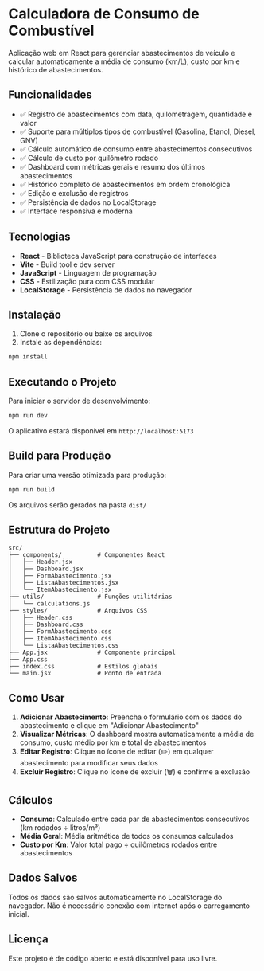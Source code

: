 # Calculadora de Consumo de Combustível

Aplicação web em React para gerenciar abastecimentos de veículo e calcular automaticamente a média de consumo (km/L), custo por km e histórico de abastecimentos.

## Funcionalidades

- ✅ Registro de abastecimentos com data, quilometragem, quantidade e valor
- ✅ Suporte para múltiplos tipos de combustível (Gasolina, Etanol, Diesel, GNV)
- ✅ Cálculo automático de consumo entre abastecimentos consecutivos
- ✅ Cálculo de custo por quilômetro rodado
- ✅ Dashboard com métricas gerais e resumo dos últimos abastecimentos
- ✅ Histórico completo de abastecimentos em ordem cronológica
- ✅ Edição e exclusão de registros
- ✅ Persistência de dados no LocalStorage
- ✅ Interface responsiva e moderna

## Tecnologias

- **React** - Biblioteca JavaScript para construção de interfaces
- **Vite** - Build tool e dev server
- **JavaScript** - Linguagem de programação
- **CSS** - Estilização pura com CSS modular
- **LocalStorage** - Persistência de dados no navegador

## Instalação

1. Clone o repositório ou baixe os arquivos
2. Instale as dependências:

```bash
npm install
```

## Executando o Projeto

Para iniciar o servidor de desenvolvimento:

```bash
npm run dev
```

O aplicativo estará disponível em `http://localhost:5173`

## Build para Produção

Para criar uma versão otimizada para produção:

```bash
npm run build
```

Os arquivos serão gerados na pasta `dist/`

## Estrutura do Projeto

```
src/
├── components/          # Componentes React
│   ├── Header.jsx
│   ├── Dashboard.jsx
│   ├── FormAbastecimento.jsx
│   ├── ListaAbastecimentos.jsx
│   └── ItemAbastecimento.jsx
├── utils/               # Funções utilitárias
│   └── calculations.js
├── styles/              # Arquivos CSS
│   ├── Header.css
│   ├── Dashboard.css
│   ├── FormAbastecimento.css
│   ├── ItemAbastecimento.css
│   └── ListaAbastecimentos.css
├── App.jsx              # Componente principal
├── App.css
├── index.css            # Estilos globais
└── main.jsx             # Ponto de entrada
```

## Como Usar

1. **Adicionar Abastecimento**: Preencha o formulário com os dados do abastecimento e clique em "Adicionar Abastecimento"
2. **Visualizar Métricas**: O dashboard mostra automaticamente a média de consumo, custo médio por km e total de abastecimentos
3. **Editar Registro**: Clique no ícone de editar (✏️) em qualquer abastecimento para modificar seus dados
4. **Excluir Registro**: Clique no ícone de excluir (🗑️) e confirme a exclusão

## Cálculos

- **Consumo**: Calculado entre cada par de abastecimentos consecutivos (km rodados ÷ litros/m³)
- **Média Geral**: Média aritmética de todos os consumos calculados
- **Custo por Km**: Valor total pago ÷ quilômetros rodados entre abastecimentos

## Dados Salvos

Todos os dados são salvos automaticamente no LocalStorage do navegador. Não é necessário conexão com internet após o carregamento inicial.

## Licença

Este projeto é de código aberto e está disponível para uso livre.
